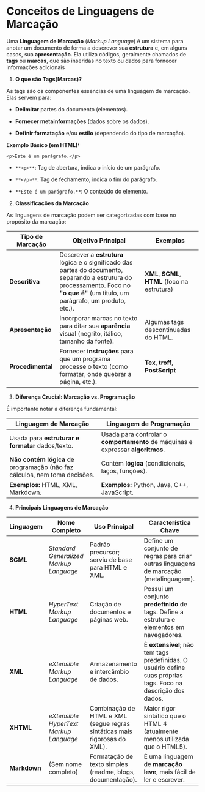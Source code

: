 # Conceitos de Linguagens de Marcação

Uma **Linguagem de Marcação** (*Markup Language*) é um sistema para anotar um documento de
forma a descrever sua **estrutura** e, em alguns casos, sua **apresentação**. Ela utiliza códigos,
geralmente chamados de **tags** ou **marcas**, que são inseridas no texto ou dados para fornecer
informações adicionais

1. **O que são Tags(Marcas)?**

As tags são os componentes essencias de uma linguagem de marcação. Elas servem para:

* **Delimitar** partes do documento (elementos).

* **Fornecer metainformações** (dados sobre os dados).

* **Definir formatação** e/ou **estilo** (dependendo do tipo de marcação).

**Exemplo Básico (em HTML):**

`<p>Este é um parágrafo.</p>`

* `**<p>**`: Tag de abertura, indica o início de um parágrafo.

* `**</p>**`: Tag de fechamento, indica o fim do parágrafo.

* `**Este é um parágrafo.**`: O conteúdo do elemento.

2. **Classificações da Marcação**

As linguagens de marcação podem ser categorizadas com base no propósito da marcação:

| Tipo de Marcação | Objetivo Principal | Exemplos |
|------------------|--------------------|----------|
| **Descritiva** | Descrever a **estrutura** lógica e o significado das partes do documento, separando a estrutura do processamento. Foco no **"o que é"** (um título, um parágrafo, um produto, etc.). | **XML**, **SGML**, **HTML** (foco na estrutura) |
| **Apresentação** | Incorporar marcas no texto para ditar sua **aparência** visual (negrito, itálico, tamanho da fonte). | Algumas tags descontinuadas do HTML. |
| **Procedimental** | Fornecer **instruções** para que um programa processe o texto (como formatar, onde quebrar a página, etc.). | **Tex**, **troff**, **PostScript** |

3. **Diferença Crucial: Marcação vs. Programação**

É importante notar a diferença fundamental:

| Linguagem de Marcação | Linguagem de Programação |
|-----------------------|--------------------------|
| Usada para **estruturar e formatar** dados/texto. | Usada para controlar o **comportamento** de máquinas e expressar **algoritmos**. |
| **Não contém lógica** de programação (não faz cálculos, nem toma decisões. | Contém **lógica** (condicionais, laços, funções). |
| **Exemplos:** HTML, XML, Markdown. | **Exemplos:** Python, Java, C++, JavaScript. |

4. **Principais Linguagens de Marcação**

| Linguagem | Nome Completo | Uso Principal | Característica Chave |
|-----------|---------------|---------------|----------------------|
| **SGML** | *Standard Generalized Markup Language* | Padrão precursor; serviu de base para HTML e XML. | Define um conjunto de regras para criar outras linguagens de marcação (metalinguagem). |
| **HTML** | *HyperText Markup Language* | Criação de documentos e páginas web. | Possui um conjunto **predefinido** de tags. Define a estrutura e elementos em navegadores. |
| **XML** | *eXtensible Markup Language* | Armazenamento e intercâmbio de dados. | É **extensível**; não tem tags predefinidas. O usuário define suas próprias tags. Foco na descrição dos dados. |
| **XHTML** | *eXtensible HyperText Markup Language* | Combinação de HTML e XML (segue regras sintáticas mais rigorosas do XML). | Maior rigor sintático que o HTML 4 (atualmente menos utilizada que o HTML5). |
| **Markdown** | (Sem nome completo) | Formatação de texto simples (readme, blogs, documentação). | É uma linguagem de **marcação leve**, mais fácil de ler e escrever. |
